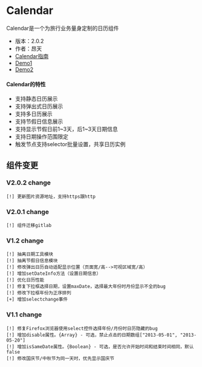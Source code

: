 # Calendar

Calendar是一个为旅行业务量身定制的日历组件

- 版本：2.0.2
- 作者：昂天
- [Calendar指南](./2.0.2/guide/index.md)
- [Demo1](./2.0.2/demo/demo1.html)
- [Demo2](./2.0.2/demo/demo2.html)

#### Calendar的特性

* 支持静态日历展示
* 支持弹出式日历展示
* 支持多日历展示
* 支持节假日信息展示
* 支持显示节假日前1~3天，后1~3天日期信息
* 支持日期操作范围限定
* 触发节点支持selector批量设置，共享日历实例

## 组件变更

### V2.0.2 change
    [!] 更新图片资源地址，支持https跟http

### V2.0.1 change
    [!] 组件迁移gitlab

### V1.2 change

    [!] 抽离日期工具模块
    [!] 抽离节假日信息模块
    [!] 修改弹出日历自动适配显示位置（页面宽/高-->可视区域宽/高）
    [!] 增加setDateInfo方法（设置日期信息）
    [!] 优化日历性能
    [!] 修复下拉框选择日期，设置maxDate，选择最大年份时月份显示不全的bug
    [!] 修改下拉框年份为正序排列
    [+] 增加selectchange事件

### V1.1 change

    [!] 修复Firefox浏览器使用select控件选择年份/月份时日历隐藏的bug
    [!] 增加disable属性。{Array} - 可选，禁止点击的日期数组["2013-05-01", "2013-05-20"]
    [!] 增加isSameDate属性。{Boolean} - 可选，是否允许开始时间和结束时间相同，默认false
    [!] 修改国庆节/中秋节为同一天时，优先显示国庆节